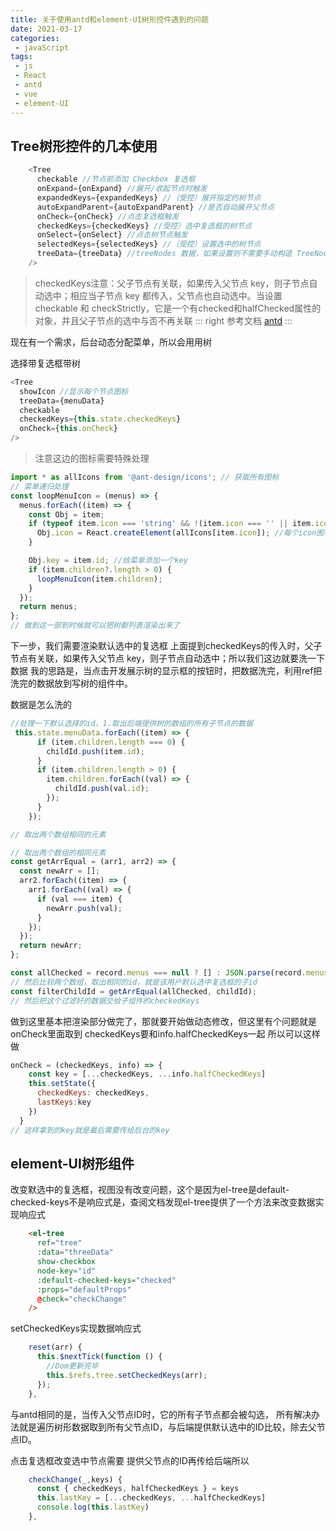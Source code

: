 ```yaml
---
title: 关于使用antd和element-UI树形控件遇到的问题
date: 2021-03-17
categories:
 - javaScript
tags:
 - js
 - React
 - antd
 - vue
 - element-UI
---
```


## Tree树形控件的几本使用

```js
    <Tree
      checkable //节点前添加 Checkbox 复选框
      onExpand={onExpand} //展开/收起节点时触发
      expandedKeys={expandedKeys} //（受控）展开指定的树节点
      autoExpandParent={autoExpandParent} //是否自动展开父节点
      onCheck={onCheck} //点击复选框触发
      checkedKeys={checkedKeys} //受控）选中复选框的树节点
      onSelect={onSelect} //点击树节点触发
      selectedKeys={selectedKeys} //（受控）设置选中的树节点
      treeData={treeData} //treeNodes 数据，如果设置则不需要手动构造 TreeNode 节点（key 在整个树范围内唯一）
    />
```
> checkedKeys注意：父子节点有关联，如果传入父节点 key，则子节点自动选中；相应当子节点 key 都传入，父节点也自动选中。当设置 checkable 和 checkStrictly，它是一个有checked和halfChecked属性的对象，并且父子节点的选中与否不再关联
::: right
 参考文档 [antd](https://ant.design/components/tree-cn/)
:::

现在有一个需求，后台动态分配菜单，所以会用用树

选择带复选框带树

```js
<Tree
  showIcon //显示每个节点图标
  treeData={menuData}
  checkable
  checkedKeys={this.state.checkedKeys}
  onCheck={this.onCheck}
/>

```
> 注意这边的图标需要特殊处理
```js
import * as allIcons from '@ant-design/icons'; // 获取所有图标
// 菜单递归处理
const loopMenuIcon = (menus) => {
  menus.forEach((item) => {
    const Obj = item;
    if (typeof item.icon === 'string' && !(item.icon === '' || item.icon === null)) {
      Obj.icon = React.createElement(allIcons[item.icon]); //每个icon图标处理
    }

    Obj.key = item.id; //给菜单添加一个key
    if (item.children?.length > 0) {
      loopMenuIcon(item.children);
    }
  });
  return menus;
};
// 做到这一部到时候就可以把树都列表渲染出来了
```

下一步，我们需要渲染默认选中的复选框
上面提到checkedKeys的传入时，父子节点有关联，如果传入父节点 key，则子节点自动选中；所以我们这边就要洗一下数据
我的思路是，当点击开发展示树的显示框的按钮时，把数据洗完，利用ref把洗完的数据放到写树的组件中。

数据是怎么洗的
```js
//处理一下默认选择的id，1.取出后端提供树的数组的所有子节点的数据
 this.state.menuData.forEach((item) => {
      if (item.children.length === 0) {
        childId.push(item.id);
      }
      if (item.children.length > 0) {
        item.children.forEach((val) => {
          childId.push(val.id);
        });
      }
    });

// 取出两个数组相同的元素

// 取出两个数组的相同元素
const getArrEqual = (arr1, arr2) => {
  const newArr = [];
  arr2.forEach((item) => {
    arr1.forEach((val) => {
      if (val === item) {
        newArr.push(val);
      }
    });
  });
  return newArr;
};

const allChecked = record.menus === null ? [] : JSON.parse(record.menus);//获取当前用户的所有菜单id包括fid和子id。
// 然后比较两个数组，取出相同的id，就是该用户默认选中复选框的子id
const filterChildId = getArrEqual(allChecked, childId);
// 然后把这个过滤好的数据交给子组件的checkedKeys
```
做到这里基本把渲染部分做完了，那就要开始做动态修改，但这里有个问题就是onCheck里面取到
checkedKeys要和info.halfCheckedKeys一起
所以可以这样做
```js
onCheck = (checkedKeys, info) => {
    const key = [...checkedKeys, ...info.halfCheckedKeys]
    this.setState({
      checkedKeys: checkedKeys,
      lastKeys:key
    })
  }
// 这样拿到的key就是最后需要传给后台的key
```

## element-UI树形组件
改变默选中的复选框，视图没有改变问题，这个是因为el-tree是default-checked-keys不是响应式是，查阅文档发现el-tree提供了一个方法来改变数据实现响应式

```html
    <el-tree
      ref="tree"
      :data="threeData"
      show-checkbox
      node-key="id"
      :default-checked-keys="checked"
      :props="defaultProps"
      @check="checkChange"
    />
```
setCheckedKeys实现数据响应式
```js
    reset(arr) {
      this.$nextTick(function () {
        //Dom更新完毕
        this.$refs.tree.setCheckedKeys(arr);
      });
    },
```
与antd相同的是，当传入父节点ID时，它的所有子节点都会被勾选，
所有解决办法就是遍历树形数据取到所有父节点ID，与后端提供默认选中的ID比较，除去父节点ID。

点击复选框改变选中节点需要
提供父节点的ID再传给后端所以
```js
    checkChange(_,keys) {
      const { checkedKeys, halfCheckedKeys } = keys
      this.lastKey = [...checkedKeys, ...halfCheckedKeys]
      console.log(this.lastKey)
    },
```

